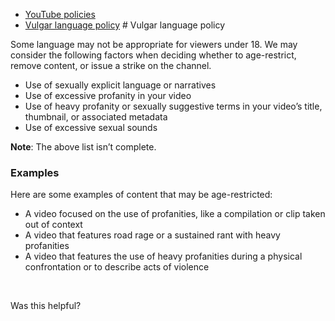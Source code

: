 * [YouTube policies](/youtube/topic/2803176?hl=en&ref_topic=6151248)
* [Vulgar language policy](/youtube/answer/10072685)
       # Vulgar language policy

Some language may not be appropriate for viewers under 18. We may consider the following factors when deciding whether to age-restrict, remove content, or issue a strike on the channel.


* Use of sexually explicit language or narratives
* Use of excessive profanity in your video
* Use of heavy profanity or sexually suggestive terms in your video’s title, thumbnail, or associated metadata
* Use of excessive sexual sounds


**Note**: The above list isn’t complete.


### Examples


Here are some examples of content that may be age-restricted:


* A video focused on the use of profanities, like a compilation or clip taken out of context
* A video that features road rage or a sustained rant with heavy profanities
* A video that features the use of heavy profanities during a physical confrontation or to describe acts of violence


 


   Was this helpful?